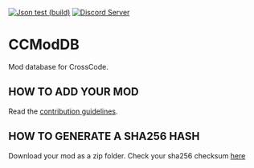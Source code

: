 [![Json test (build)](https://travis-ci.com/CCDirectLink/CCModDB.svg?branch=master)](https://travis-ci.com/CCDirectLink/CCModDB)
[![Discord Server](https://img.shields.io/discord/382339402338402315.svg?label=Discord%20Server)](https://discord.gg/TFs6n5v)
# CCModDB
Mod database for CrossCode.

## HOW TO ADD YOUR MOD
Read the [contribution guidelines](CONTRIBUTING.md).


## HOW TO GENERATE A SHA256 HASH
Download your mod as a zip folder. Check your sha256 checksum [here](https://emn178.github.io/online-tools/sha256_checksum.html)
